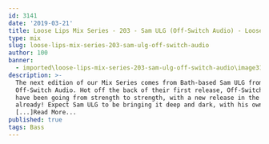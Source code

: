 ```yaml
---
id: 3141
date: '2019-03-21'
title: Loose Lips Mix Series - 203 - Sam ULG (Off-Switch Audio) - Loose Lips
type: mix
slug: loose-lips-mix-series-203-sam-ulg-off-switch-audio
author: 100
banner:
  - imported\loose-lips-mix-series-203-sam-ulg-off-switch-audio\image3141.jpeg
description: >-
  The next edition of our Mix Series comes from Bath-based Sam ULG from
  Off-Switch Audio. Hot off the back of their first release, Off-Switch Audio
  have been going from strength to strength, with a new release in the works
  already! Expect Sam ULG to be bringing it deep and dark, with his own style of
  [...]Read More...
published: true
tags: Bass
---
```

